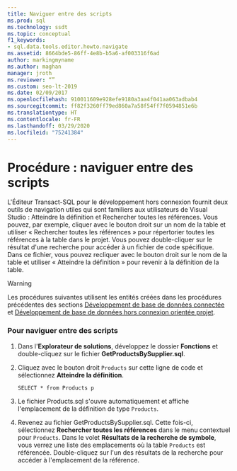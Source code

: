 ```yaml
---
title: Naviguer entre des scripts
ms.prod: sql
ms.technology: ssdt
ms.topic: conceptual
f1_keywords:
- sql.data.tools.editor.howto.navigate
ms.assetid: 8664bde5-86ff-4e8b-b5a6-af003316f6ad
author: markingmyname
ms.author: maghan
manager: jroth
ms.reviewer: “”
ms.custom: seo-lt-2019
ms.date: 02/09/2017
ms.openlocfilehash: 910011609e928efe9180a3aa4f041aa063adbab4
ms.sourcegitcommit: ff82f3260ff79ed860a7a58f54ff7f0594851e6b
ms.translationtype: HT
ms.contentlocale: fr-FR
ms.lasthandoff: 03/29/2020
ms.locfileid: "75241384"
---
```

# <a name="how-to-navigate-between-scripts"></a>Procédure : naviguer entre des scripts

L'Éditeur Transact\-SQL pour le développement hors connexion fournit deux outils de navigation utiles qui sont familiers aux utilisateurs de Visual Studio : Atteindre la définition et Rechercher toutes les références. Vous pouvez, par exemple, cliquer avec le bouton droit sur un nom de la table et utiliser « Rechercher toutes les références » pour répertorier toutes les références à la table dans le projet. Vous pouvez double-cliquer sur le résultat d'une recherche pour accéder à un fichier de code spécifique. Dans ce fichier, vous pouvez recliquer avec le bouton droit sur le nom de la table et utiliser « Atteindre la définition » pour revenir à la définition de la table.  
  
> [!WARNING]  
> Les procédures suivantes utilisent les entités créées dans les procédures précédentes des sections [Développement de base de données connectée](../ssdt/connected-database-development.md) et [Développement de base de données hors connexion orientée projet](../ssdt/project-oriented-offline-database-development.md).  
  
### <a name="to-navigate-between-scripts"></a>Pour naviguer entre des scripts  
  
1.  Dans l'**Explorateur de solutions**, développez le dossier **Fonctions** et double-cliquez sur le fichier **GetProductsBySupplier.sql**.  
  
2.  Cliquez avec le bouton droit `Products` sur cette ligne de code et sélectionnez **Atteindre la définition**.  
  
    ```  
    SELECT * from Products p  
    ```  
  
3.  Le fichier Products.sql s'ouvre automatiquement et affiche l'emplacement de la définition de type `Products`.  
  
4.  Revenez au fichier GetProductsBySupplier.sql. Cette fois-ci, sélectionnez **Rechercher toutes les références** dans le menu contextuel pour `Products`. Dans le volet **Résultats de la recherche de symbole**, vous verrez une liste des emplacements où la table `Products` est référencée. Double-cliquez sur l'un des résultats de la recherche pour accéder à l'emplacement de la référence.  
  
